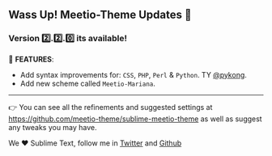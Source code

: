 ## Wass Up! Meetio-Theme Updates 🎁

### Version 2️⃣.2️⃣.0️⃣ its available!

📣 **FEATURES**:

* Add syntax improvements for: `CSS`, `PHP`, `Perl` & `Python`. TY [@pykong](https://github.com/pykong).
* Add new scheme called `Meetio-Mariana`.

---

👉 You can see all the refinements and suggested settings at https://github.com/meetio-theme/sublime-meetio-theme
as well as suggest any tweaks you may have.

We ♥️ Sublime Text, follow me in [Twitter](https://twitter.com/mauroreisviera) and
[Github](https://github.com/mauroreisvieira/)
